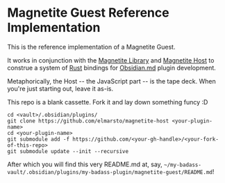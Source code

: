 # Magnetite Guest Reference Implementation

This is the reference implementation of a Magnetite Guest.

It works in conjunction with the [Magnetite Library](https://github.com/elmarsto/magnetite-lib/) and [Magnetite Host](https://github.com/elmarsto/magnetite-host/) to construe a system of [Rust](https://www.rust-lang.org/) bindings for [Obsidian.md](https://obsidian.md/) plugin development.

Metaphorically, the Host -- the JavaScript part -- is the tape deck. When you're just starting out, leave it as-is.

This repo is a blank cassette. Fork it and lay down something funcy :D

```
cd <vault>/.obsidian/plugins/
git clone https://github.com/elmarsto/magnetite-host <your-plugin-name>
cd <your-plugin-name>
git submodule add -f https://github.com/<your-gh-handle>/<your-fork-of-this-repo>
git submodule update --init --recursive
```

After which you will find this very README.md at, say, `~/my-badass-vault/.obsidian/plugins/my-badass-plugin/magnetite-guest/README.md`!


